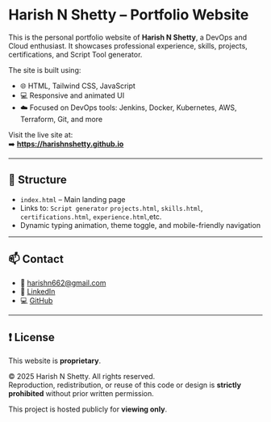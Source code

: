 # Harish N Shetty – Portfolio Website

This is the personal portfolio website of **Harish N Shetty**, a DevOps and Cloud enthusiast. It showcases professional experience, skills, projects, certifications, and Script Tool generator.

The site is built using:
- 🌐 HTML, Tailwind CSS, JavaScript
- 💻 Responsive and animated UI
- ☁️ Focused on DevOps tools: Jenkins, Docker, Kubernetes, AWS, Terraform, Git, and more

Visit the live site at:  
➡️ **https://harishnshetty.github.io**

---

## 📁 Structure

- `index.html` – Main landing page
- Links to: `Script generator` `projects.html`, `skills.html`, `certifications.html`, `experience.html`,etc.
- Dynamic typing animation, theme toggle, and mobile-friendly navigation

---

## 📫 Contact

- 📧 harishn662@gmail.com  
- 💼 [LinkedIn](https://www.linkedin.com/in/harish-n-shetty/)  
- 💻 [GitHub](https://github.com/harishnshetty)

---

## ❗ License

This website is **proprietary**.

© 2025 Harish N Shetty. All rights reserved.  
Reproduction, redistribution, or reuse of this code or design is **strictly prohibited** without prior written permission.

This project is hosted publicly for **viewing only**.

